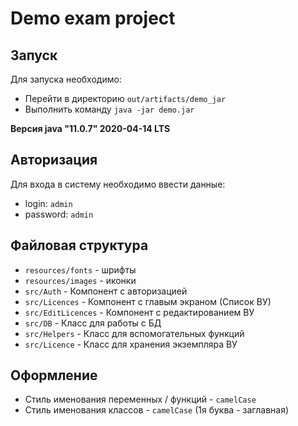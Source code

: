 # Demo exam project

## Запуск

Для запуска необходимо:

- Перейти в директорию `out/artifacts/demo_jar`
- Выполнить команду `java -jar demo.jar`

**Версия java "11.0.7" 2020-04-14 LTS**

## Авторизация

Для входа в систему необходимо ввести данные:

- login: `admin`
- password: `admin` 

## Файловая структура

- `resources/fonts` - шрифты
- `resources/images` - иконки
- `src/Auth` - Компонент с авторизацией
- `src/Licences` - Компонент с главым экраном (Список ВУ)
- `src/EditLicences` - Компонент с редактированием ВУ
- `src/DB` - Класс для работы с БД
- `src/Helpers` - Класс для вспомогательных функций
- `src/Licence` - Класс для хранения экземпляра ВУ

## Оформление

- Стиль именования переменных / функций - `camelCase`
- Стиль именования классов - `camelCase` (1я буква - заглавная)

